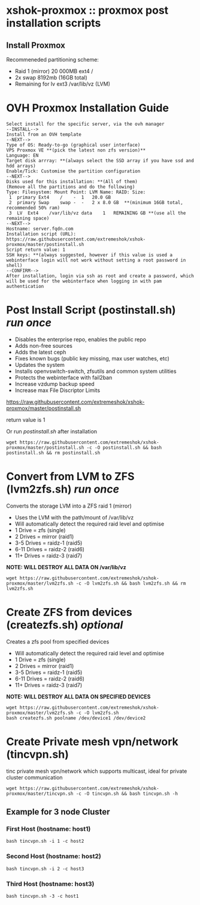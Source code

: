 # xshok-proxmox :: proxmox post installation scripts

## Install Proxmox
Recommeneded partitioning scheme:
* Raid 1 (mirror) 20 000MB ext4 /
* 2x swap 8192mb (16GB total)
* Remaining for lv	ext3	/var/lib/vz (LVM)

# OVH Proxmox Installation Guide #
````
Select install for the specific server, via the ovh manager
--INSTALL-->
Install from an OVH template
--NEXT-->
Type of OS: Ready-to-go (graphical user interface)
VPS Proxmox VE **(pick the latest non zfs version)**
Language: EN
Target disk arrray: **(always select the SSD array if you have ssd and hdd arrays)
Enable/Tick: Customise the partition configuration
--NEXT-->
Disks used for this installation: **(All of them)
(Remove all the partitions and do the following)
Type: Filesystem: Mount Point: LVM Name: RAID: Size:
 1	primary	Ext4	/	 -	1	20.0 GB
 2	primary	Swap	swap -	-	2 x 8.0 GB	**(minimum 16GB total, recommended 50% ram)
 3	LV	Ext4	/var/lib/vz	data	1	REMAINING GB **(use all the remaining space)
--NEXT-->
Hostname: server.fqdn.com
Installation script (URL): https://raw.githubusercontent.com/extremeshok/xshok-proxmox/master/postinstall.sh
Script return value: 1
SSH keys: **(always suggested, however if this value is used a webinterface login will not work without setting a root password in shell)
--CONFIRM-->
After installation, login via ssh as root and create a password, which will be used for the webinterface when logging in with pam authentication
````
# Post Install Script (postinstall.sh) *run once*
* Disables the enterprise repo, enables the public repo
* Adds non-free sources
* Adds the latest ceph
* Fixes known bugs (public key missing, max user watches, etc)
* Updates the system
* Installs openvswitch-switch, zfsutils and common system utilities
* Protects the webinterface with fail2ban
* Increase vzdump backup speed
* Increase max File Discriptor Limits

https://raw.githubusercontent.com/extremeshok/xshok-proxmox/master/postinstall.sh

return value is 1

Or run *postinstall.sh* after installation

```
wget https://raw.githubusercontent.com/extremeshok/xshok-proxmox/master/postinstall.sh -c -O postinstall.sh && bash postinstall.sh && rm postinstall.sh
```

# Convert from LVM to ZFS (lvm2zfs.sh) *run once*
Converts the storage LVM into a ZFS raid 1 (mirror)
* Uses the LVM with the path/mount of /var/lib/vz
* Will automatically detect the required raid level and optimise
* 1 Drive = zfs (single)
* 2 Drives = mirror (raid1)
* 3-5 Drives = raidz-1 (raid5)
* 6-11 Drives = raidz-2 (raid6)
* 11+ Drives = raidz-3 (raid7)

**NOTE: WILL  DESTROY ALL DATA ON /var/lib/vz**
```
wget https://raw.githubusercontent.com/extremeshok/xshok-proxmox/master/lvm2zfs.sh -c -O lvm2zfs.sh && bash lvm2zfs.sh && rm lvm2zfs.sh
```

# Create ZFS from devices (createzfs.sh) *optional*
Creates a zfs pool from specified devices
* Will automatically detect the required raid level and optimise
* 1 Drive = zfs (single)
* 2 Drives = mirror (raid1)
* 3-5 Drives = raidz-1 (raid5)
* 6-11 Drives = raidz-2 (raid6)
* 11+ Drives = raidz-3 (raid7)

**NOTE: WILL  DESTROY ALL DATA ON SPECIFIED DEVICES**
```
wget https://raw.githubusercontent.com/extremeshok/xshok-proxmox/master/lvm2zfs.sh -c -O lvm2zfs.sh
bash createzfs.sh poolname /dev/device1 /dev/device2
```

# Create Private mesh vpn/network (tincvpn.sh)
tinc private mesh vpn/network which supports multicast, ideal for private cluster communication
```
wget https://raw.githubusercontent.com/extremeshok/xshok-proxmox/master/tincvpn.sh -c -O tincvpn.sh && bash tincvpn.sh -h
```
## Example for 3 node Cluster
### First Host (hostname: host1)
```
bash tincvpn.sh -i 1 -c host2
```
### Second Host (hostname: host2)
```
bash tincvpn.sh -i 2 -c host3
```
### Third Host (hostname: host3)
```
bash tincvpn.sh -3 -c host1
```
